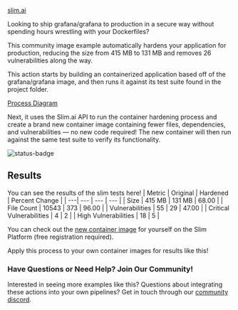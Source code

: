 
[slim.ai](imgs/slim.ai.png)

Looking to ship grafana/grafana to production in a secure way without spending hours wrestling with your Dockerfiles? 

This community image example automatically hardens your application for production, reducing the size from 415 MB to 131 MB and removes 26 vulnerabilities along the way. 

This action starts by building an containerized application based off of the grafana/grafana image, and then runs it against its test suite found in the project folder.

[Process Diagram](process.png)

Next, it uses the Slim.ai API to run the container hardening process and create a brand new container image containing fewer files, dependencies, and vulnerabilities — no new code required! The new container will then run against the same test suite to verify its functionality.

![status-badge](https://img.shields.io/badge/Build-Passing-green.svg)

## Results

You can see the results of the slim tests here!
| Metric | Original | Hardened | Percent Change | 
| ---| --- | --- | --- | 
| Size | 415 MB | 131 MB | 68.00 | 
| File Count | 10543 | 373 | 96.00 | 
| Vulnerabilities | 55 | 29 | 47.00 | 
| Critical Vulnerabilities | 4 | 2 | 
| High Vulnerabilities | 18 | 5 | 


You can check out the [new container image](https://portal.slim.dev/home/xray/dockerhub:%2F%2Fdockerhub.public%2Ffocaloiddev%2Fgrafana:9.2.5-ubuntu.slimxx#explorer) for yourself on the Slim Platform (free registration required). 

Apply this process to your own container images for results like this!

### Have Questions or Need Help? Join Our  Community!

Interested in seeing more examples like this? Questions about integrating these actions into your own pipelines? Get in touch through our [community discord](https://discord.com/invite/uBttmfyYNB).
